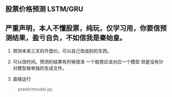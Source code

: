 ## 股票价格预测 LSTM/GRU
## __严重声明，本人不懂股票，纯玩，仅学习用，你要信预测结果，盈亏自负，不如信我是秦始皇。__


1. 预测未来三天的开盘价。可以自己改成别的东西。


2. 可以改时间。预测的结果有时候很准  一个股票应该对应一个模型 但是没有针对模型做单独的生成文件。


3. 直接运行
    
>predictmodel.py

